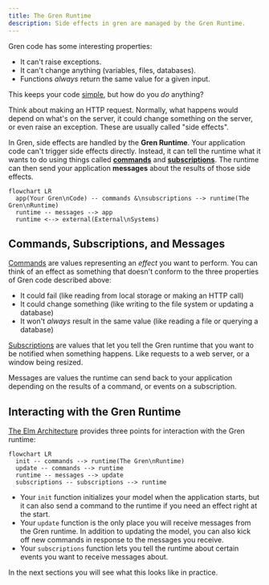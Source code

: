 ```yaml
---
title: The Gren Runtime
description: Side effects in gren are managed by the Gren Runtime.
---
```


Gren code has some interesting properties:

* It can't raise exceptions.
* It can't change anything (variables, files, databases).
* Functions _always_ return the same value for a given input.

This keeps your code [simple](https://gren-lang.org/book/#simple), but how do you _do_ anything?

Think about making an HTTP request.
Normally, what happens would depend on what's on the server, it could change something on the server, or even raise an exception.
These are usually called "side effects".

In Gren, side effects are handled by the **Gren Runtime**.
Your application code can't trigger side effects directly.
Instead, it can tell the runtime what it wants to do using things called [**commands**](https://packages.gren-lang.org/package/gren-lang/core/version/latest/module/Platform.Cmd) and [**subscriptions**](https://packages.gren-lang.org/package/gren-lang/core/version/latest/module/Platform.Sub).
The runtime can then send your application **messages** about the results of those side effects.

```mermaid
flowchart LR
  app(Your Gren\nCode) -- commands &\nsubscriptions --> runtime(The Gren\nRuntime)
  runtime -- messages --> app
  runtime <--> external(External\nSystems)
``` 

## Commands, Subscriptions, and Messages

[Commands](https://packages.gren-lang.org/package/gren-lang/core/version/latest/module/Platform.Cmd)
are values representing an _effect_ you want to perform.
You can think of an effect as something that doesn't conform to the three properties of Gren code described above:
- It could fail (like reading from local storage or making an HTTP call)
- It could change something (like writing to the file system or updating a database)
- It won't _always_ result in the same value (like reading a file or querying a database)

[Subscriptions](https://packages.gren-lang.org/package/gren-lang/core/version/latest/module/Platform.Sub)
are values that let you tell the Gren runtime that you want to be notified when something happens.
Like requests to a web server, or a window being resized.

Messages are values the runtime can send back to your application depending on the results of a command, or events on a subscription.

## Interacting with the Gren Runtime

[The Elm Architecture](/book/applications/tea) provides three points for interaction with the Gren runtime:


```mermaid
flowchart LR
  init -- commands --> runtime(The Gren\nRuntime)
  update -- commands --> runtime
  runtime -- messages --> update
  subscriptions -- subscriptions --> runtime
```

- Your `init` function initializes your model when the application starts, but it can also send a command to the runtime if you need an effect right at the start.
- Your `update` function is the only place you will receive messages from the Gren runtime. In addition to updating the model, you can also kick off new commands in response to the messages you receive.
- Your `subscriptions` function lets you tell the runtime about certain events you want to receive messages about.
  
In the next sections you will see what this looks like in practice.
